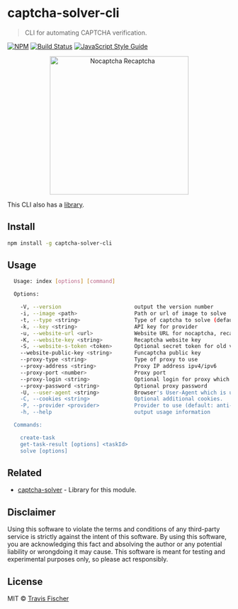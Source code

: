 # captcha-solver-cli

> CLI for automating CAPTCHA verification.

[![NPM](https://img.shields.io/npm/v/captcha-solver-cli.svg)](https://www.npmjs.com/package/captcha-solver-cli) [![Build Status](https://travis-ci.com/transitive-bullshit/captcha-solver.svg?branch=master)](https://travis-ci.com/transitive-bullshit/captcha-solver) [![JavaScript Style Guide](https://img.shields.io/badge/code_style-standard-brightgreen.svg)](https://standardjs.com)

<p align="center">
  <img width="313" alt="Nocaptcha Recaptcha" src="https://cdn.rawgit.com/transitive-bullshit/captcha-solver/master/packages/captcha-solver/media/nocaptcha.gif">
</p>

This CLI also has a [library](https://github.com/transitive-bullshit/captcha-solver/tree/master/packages/captcha-solver).

## Install

```bash
npm install -g captcha-solver-cli
```

## Usage

```bash
  Usage: index [options] [command]

  Options:

    -V, --version                       output the version number
    -i, --image <path>                  Path or url of image to solve
    -t, --type <string>                 Type of captcha to solve (default: image-to-text)
    -k, --key <string>                  API key for provider
    -u, --website-url <url>             Website URL for nocaptcha, recaptcha, and funcaptcha
    -K, --website-key <string>          Recaptcha website key
    -S, --website-s-token <token>       Optional secret token for old version of Recaptcha
    --website-public-key <string>       Funcaptcha public key
    --proxy-type <string>               Type of proxy to use
    --proxy-address <string>            Proxy IP address ipv4/ipv6
    --proxy-port <number>               Proxy port
    --proxy-login <string>              Optional login for proxy which requires authorizaiton (basic)
    --proxy-password <string>           Optional proxy password
    -U, --user-agent <string>           Browser's User-Agent which is used in emulation.
    -C, --cookies <string>              Optional additional cookies.
    -P, --provider <provider>           Provider to use (default: anti-captcha)
    -h, --help                          output usage information

  Commands:

    create-task
    get-task-result [options] <taskId>
    solve [options]
```

## Related

-   [captcha-solver](https://github.com/transitive-bullshit/captcha-solver/tree/master/packages/captcha-solver) - Library for this module.

## Disclaimer

Using this software to violate the terms and conditions of any third-party service is strictly against the intent of this software. By using this software, you are acknowledging this fact and absolving the author or any potential liability or wrongdoing it may cause. This software is meant for testing and experimental purposes only, so please act responsibly.

## License

MIT © [Travis Fischer](https://github.com/transitive-bullshit)
